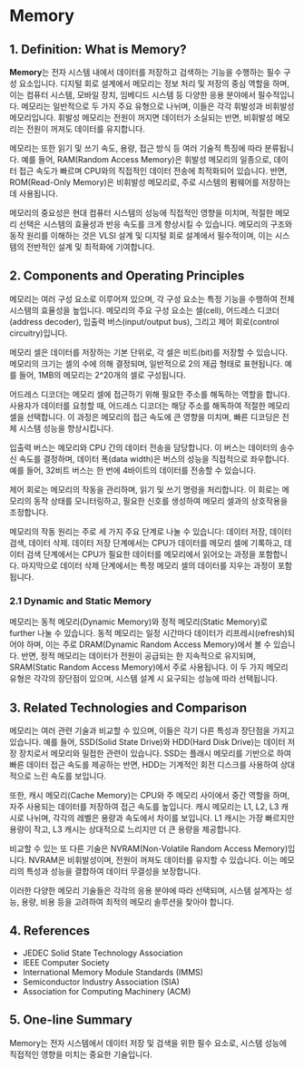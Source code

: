 # Memory

## 1. Definition: What is **Memory**?
**Memory**는 전자 시스템 내에서 데이터를 저장하고 검색하는 기능을 수행하는 필수 구성 요소입니다. 디지털 회로 설계에서 메모리는 정보 처리 및 저장의 중심 역할을 하며, 이는 컴퓨터 시스템, 모바일 장치, 임베디드 시스템 등 다양한 응용 분야에서 필수적입니다. 메모리는 일반적으로 두 가지 주요 유형으로 나뉘며, 이들은 각각 휘발성과 비휘발성 메모리입니다. 휘발성 메모리는 전원이 꺼지면 데이터가 소실되는 반면, 비휘발성 메모리는 전원이 꺼져도 데이터를 유지합니다. 

메모리는 또한 읽기 및 쓰기 속도, 용량, 접근 방식 등 여러 기술적 특징에 따라 분류됩니다. 예를 들어, RAM(Random Access Memory)은 휘발성 메모리의 일종으로, 데이터 접근 속도가 빠르며 CPU와의 직접적인 데이터 전송에 최적화되어 있습니다. 반면, ROM(Read-Only Memory)은 비휘발성 메모리로, 주로 시스템의 펌웨어를 저장하는 데 사용됩니다.

메모리의 중요성은 현대 컴퓨터 시스템의 성능에 직접적인 영향을 미치며, 적절한 메모리 선택은 시스템의 효율성과 반응 속도를 크게 향상시킬 수 있습니다. 메모리의 구조와 동작 원리를 이해하는 것은 VLSI 설계 및 디지털 회로 설계에서 필수적이며, 이는 시스템의 전반적인 설계 및 최적화에 기여합니다.

## 2. Components and Operating Principles
메모리는 여러 구성 요소로 이루어져 있으며, 각 구성 요소는 특정 기능을 수행하여 전체 시스템의 효율성을 높입니다. 메모리의 주요 구성 요소는 셀(cell), 어드레스 디코더(address decoder), 입출력 버스(input/output bus), 그리고 제어 회로(control circuitry)입니다.

메모리 셀은 데이터를 저장하는 기본 단위로, 각 셀은 비트(bit)를 저장할 수 있습니다. 메모리의 크기는 셀의 수에 의해 결정되며, 일반적으로 2의 제곱 형태로 표현됩니다. 예를 들어, 1MB의 메모리는 2^20개의 셀로 구성됩니다.

어드레스 디코더는 메모리 셀에 접근하기 위해 필요한 주소를 해독하는 역할을 합니다. 사용자가 데이터를 요청할 때, 어드레스 디코더는 해당 주소를 해독하여 적절한 메모리 셀을 선택합니다. 이 과정은 메모리의 접근 속도에 큰 영향을 미치며, 빠른 디코딩은 전체 시스템 성능을 향상시킵니다.

입출력 버스는 메모리와 CPU 간의 데이터 전송을 담당합니다. 이 버스는 데이터의 송수신 속도를 결정하며, 데이터 폭(data width)은 버스의 성능을 직접적으로 좌우합니다. 예를 들어, 32비트 버스는 한 번에 4바이트의 데이터를 전송할 수 있습니다.

제어 회로는 메모리의 작동을 관리하며, 읽기 및 쓰기 명령을 처리합니다. 이 회로는 메모리의 동작 상태를 모니터링하고, 필요한 신호를 생성하여 메모리 셀과의 상호작용을 조정합니다.

메모리의 작동 원리는 주로 세 가지 주요 단계로 나눌 수 있습니다: 데이터 저장, 데이터 검색, 데이터 삭제. 데이터 저장 단계에서는 CPU가 데이터를 메모리 셀에 기록하고, 데이터 검색 단계에서는 CPU가 필요한 데이터를 메모리에서 읽어오는 과정을 포함합니다. 마지막으로 데이터 삭제 단계에서는 특정 메모리 셀의 데이터를 지우는 과정이 포함됩니다.

### 2.1 Dynamic and Static Memory
메모리는 동적 메모리(Dynamic Memory)와 정적 메모리(Static Memory)로 further 나눌 수 있습니다. 동적 메모리는 일정 시간마다 데이터가 리프레시(refresh)되어야 하며, 이는 주로 DRAM(Dynamic Random Access Memory)에서 볼 수 있습니다. 반면, 정적 메모리는 데이터가 전원이 공급되는 한 지속적으로 유지되며, SRAM(Static Random Access Memory)에서 주로 사용됩니다. 이 두 가지 메모리 유형은 각각의 장단점이 있으며, 시스템 설계 시 요구되는 성능에 따라 선택됩니다.

## 3. Related Technologies and Comparison
메모리는 여러 관련 기술과 비교할 수 있으며, 이들은 각기 다른 특성과 장단점을 가지고 있습니다. 예를 들어, SSD(Solid State Drive)와 HDD(Hard Disk Drive)는 데이터 저장 장치로서 메모리와 밀접한 관련이 있습니다. SSD는 플래시 메모리를 기반으로 하여 빠른 데이터 접근 속도를 제공하는 반면, HDD는 기계적인 회전 디스크를 사용하여 상대적으로 느린 속도를 보입니다. 

또한, 캐시 메모리(Cache Memory)는 CPU와 주 메모리 사이에서 중간 역할을 하며, 자주 사용되는 데이터를 저장하여 접근 속도를 높입니다. 캐시 메모리는 L1, L2, L3 캐시로 나뉘며, 각각의 레벨은 용량과 속도에서 차이를 보입니다. L1 캐시는 가장 빠르지만 용량이 작고, L3 캐시는 상대적으로 느리지만 더 큰 용량을 제공합니다.

비교할 수 있는 또 다른 기술은 NVRAM(Non-Volatile Random Access Memory)입니다. NVRAM은 비휘발성이며, 전원이 꺼져도 데이터를 유지할 수 있습니다. 이는 메모리의 특성과 성능을 결합하여 데이터 무결성을 보장합니다. 

이러한 다양한 메모리 기술들은 각각의 응용 분야에 따라 선택되며, 시스템 설계자는 성능, 용량, 비용 등을 고려하여 최적의 메모리 솔루션을 찾아야 합니다.

## 4. References
- JEDEC Solid State Technology Association
- IEEE Computer Society
- International Memory Module Standards (IMMS)
- Semiconductor Industry Association (SIA)
- Association for Computing Machinery (ACM)

## 5. One-line Summary
Memory는 전자 시스템에서 데이터 저장 및 검색을 위한 필수 요소로, 시스템 성능에 직접적인 영향을 미치는 중요한 기술입니다.
